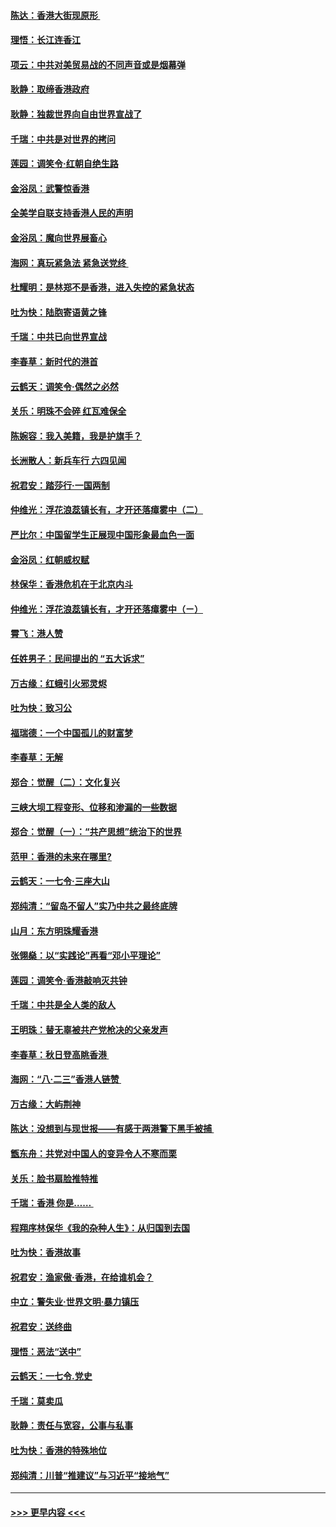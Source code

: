 #### [陈达：香港大街现原形 ](../pages/nsc993/n11495441.md?t=09030722) 
#### [理悟：长江连香江](../pages/nsc993/n11495377.md?t=09030722) 
#### [项云：中共对美贸易战的不同声音或是烟幕弹](../pages/nsc993/n11494929.md?t=09030722) 
#### [耿静：取缔香港政府](../pages/nsc993/n11494218.md?t=09030722) 
#### [耿静：独裁世界向自由世界宣战了](../pages/nsc993/n11494190.md?t=09030722) 
#### [千瑞：中共是对世界的拷问](../pages/nsc993/n11493021.md?t=09030722) 
#### [莲园：调笑令‧红朝自绝生路](../pages/nsc993/n11493011.md?t=09030722) 
#### [金浴凤：武警惊香港](../pages/nsc993/n11492994.md?t=09030722) 
#### [全美学自联支持香港人民的声明](../pages/nsc993/n11492630.md?t=09030722) 
#### [金浴凤：魔向世界展畜心](../pages/nsc993/n11492599.md?t=09030722) 
#### [海网：真玩紧急法 紧急送党终 ](../pages/nsc993/n11492535.md?t=09030722) 
#### [杜耀明：是林郑不是香港，进入失控的紧急状态](../pages/nsc993/n11491420.md?t=09030722) 
#### [吐为快：陆胞寄语黄之锋](../pages/nsc993/n11491117.md?t=09030722) 
#### [千瑞：中共已向世界宣战](../pages/nsc993/n11490123.md?t=09030722) 
#### [李春草：新时代的港首](../pages/nsc993/n11489864.md?t=09030722) 
#### [云鹤天：调笑令·偶然之必然](../pages/nsc993/n11489701.md?t=09030722) 
#### [关乐：明珠不会碎 红瓦难保全](../pages/nsc993/n11489647.md?t=09030722) 
#### [陈婉容：我入美籍，我是护旗手？](../pages/nsc993/n11487908.md?t=09030722) 
#### [长洲散人：新兵车行 六四见闻](../pages/nsc993/n11487729.md?t=09030722) 
#### [祝君安：踏莎行‧一国两制](../pages/nsc993/n11487699.md?t=09030722) 
#### [仲维光：浮花浪蕊镇长有，才开还落瘴雾中（二）](../pages/nsc993/n11483286.md?t=09030722) 
#### [严比尔：中国留学生正展现中国形象最血色一面](../pages/nsc993/n11485145.md?t=09030722) 
#### [金浴凤：红朝威权赋](../pages/nsc993/n11485191.md?t=09030722) 
#### [林保华：香港危机在于北京内斗](../pages/nsc993/n11484593.md?t=09030722) 
#### [仲维光：浮花浪蕊镇长有，才开还落瘴雾中（ㄧ）](../pages/nsc993/n11483259.md?t=09030722) 
#### [霄飞：港人赞](../pages/nsc993/n11482957.md?t=09030722) 
#### [任姓男子：民间提出的 “五大诉求”](../pages/nsc993/n11482897.md?t=09030722) 
#### [万古缘：红蛾引火邪灵烬](../pages/nsc993/n11482886.md?t=09030722) 
#### [吐为快：致习公](../pages/nsc993/n11482867.md?t=09030722) 
#### [福瑞德：一个中国孤儿的财富梦](../pages/nsc993/n11482817.md?t=09030722) 
#### [李春草：无解](../pages/nsc993/n11482791.md?t=09030722) 
#### [郑合：觉醒（二）：文化复兴](../pages/nsc993/n11478025.md?t=09030722) 
#### [三峡大坝工程变形、位移和渗漏的一些数据](../pages/nsc993/n11478232.md?t=09030722) 
#### [郑合：觉醒（一）：“共产思想”统治下的世界](../pages/nsc993/n11477663.md?t=09030722) 
#### [范甲：香港的未来在哪里?](../pages/nsc993/n11477249.md?t=09030722) 
#### [云鹤天：一七令·三座大山](../pages/nsc993/n11477192.md?t=09030722) 
#### [郑纯清：“留岛不留人”实乃中共之最终底牌](../pages/nsc993/n11476160.md?t=09030722) 
#### [山月：东方明珠耀香港](../pages/nsc993/n11476077.md?t=09030722) 
#### [张翎燊：以“实践论”再看“邓小平理论”](../pages/nsc993/n11475733.md?t=09030722) 
#### [莲园：调笑令‧香港敲响灭共钟](../pages/nsc993/n11475723.md?t=09030722) 
#### [千瑞：中共是全人类的敌人](../pages/nsc993/n11475329.md?t=09030722) 
#### [王明珠：替无辜被共产党枪决的父亲发声](../pages/nsc993/n11474570.md?t=09030722) 
#### [李春草：秋日登高眺香港 ](../pages/nsc993/n11474491.md?t=09030722) 
#### [海网：“八·二三”香港人链赞 ](../pages/nsc993/n11474538.md?t=09030722) 
#### [万古缘：大屿荆神](../pages/nsc993/n11474401.md?t=09030722) 
#### [陈达：没想到与现世报——有感于两港警下黑手被捕 ](../pages/nsc993/n11472557.md?t=09030722) 
#### [甑东舟：共党对中国人的变异令人不寒而栗](../pages/nsc993/n11472496.md?t=09030722) 
#### [关乐：脸书扇脸推特推](../pages/nsc993/n11472488.md?t=09030722) 
#### [千瑞：香港  你是…… ](../pages/nsc993/n11472459.md?t=09030722) 
#### [程翔序林保华《我的杂种人生》：从归国到去国](../pages/nsc993/n11472369.md?t=09030722) 
#### [吐为快：香港故事](../pages/nsc993/n11471931.md?t=09030722) 
#### [祝君安：渔家傲‧香港，在给谁机会？](../pages/nsc993/n11469718.md?t=09030722) 
#### [中立：警失业‧世界文明‧暴力镇压](../pages/nsc993/n11467566.md?t=09030722) 
#### [祝君安：送终曲](../pages/nsc993/n11467546.md?t=09030722) 
#### [理悟：恶法“送中”](../pages/nsc993/n11467290.md?t=09030722) 
#### [云鹤天：一七令.党史](../pages/nsc993/n11464122.md?t=09030722) 
#### [千瑞：莫卖瓜](../pages/nsc993/n11463014.md?t=09030722) 
#### [耿静：责任与宽容，公事与私事](../pages/nsc993/n11462810.md?t=09030722) 
#### [吐为快：香港的特殊地位](../pages/nsc993/n11462562.md?t=09030722) 
#### [郑纯清：川普“推建议”与习近平“接地气”](../pages/nsc993/n11461683.md?t=09030722) 

----
#### [ >>> 更早内容 <<< ](../indexes/nsc993-earlier.md)

